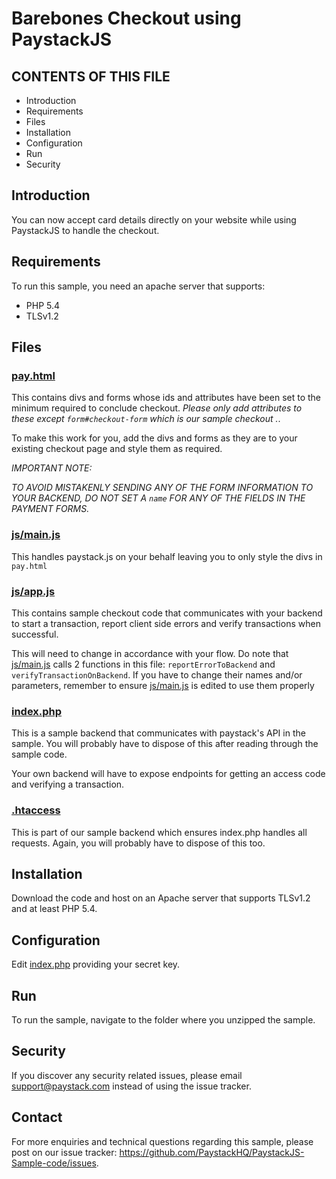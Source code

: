 # Barebones Checkout using PaystackJS

CONTENTS OF THIS FILE
---------------------
   
 * Introduction
 * Requirements
 * Files
 * Installation
 * Configuration
 * Run
 * Security
 
## Introduction

You can now accept card details directly on your website while using PaystackJS to handle the checkout.

## Requirements

To run this sample, you need an apache server that supports:

- PHP 5.4
- TLSv1.2

## Files

### [pay.html](pay.html)

This contains divs and forms whose ids and attributes have been set to the minimum required
to conclude checkout. *Please only add attributes to these except `form#checkout-form` 
which is our sample checkout .*.

To make this work for you, add the divs and forms as they are to your existing checkout page
and style them as required.

*IMPORTANT NOTE:*

*TO AVOID MISTAKENLY SENDING ANY OF THE FORM INFORMATION TO YOUR BACKEND, DO NOT SET A `name`
FOR ANY OF THE FIELDS IN THE PAYMENT FORMS.*

### [js/main.js](js/main.js)

This handles paystack.js on your behalf leaving you to only style the divs in `pay.html`

### [js/app.js](js/app.js)

This contains sample checkout code that communicates with your backend to start a transaction,
report client side errors and verify transactions when successful.

This will need to change in accordance with your flow. Do note that [js/main.js](js/main.js)
calls 2 functions in this file: `reportErrorToBackend` and `verifyTransactionOnBackend`. If 
you have to change their names and/or parameters, remember to ensure [js/main.js](js/main.js)
is edited to use them properly

### [index.php](index.php)

This is a sample backend that communicates with paystack's API in the sample. You will probably
have to dispose of this after reading through the sample code.

Your own backend will have to expose endpoints for getting an access code and verifying a transaction.

### [.htaccess](.htaccess)

This is part of our sample backend which ensures index.php handles all requests. Again, you will
probably have to dispose of this too.

## Installation

Download the code and host on an Apache server that supports TLSv1.2 and at least PHP 5.4.

## Configuration

Edit [index.php](index.php) providing your secret key.

## Run

To run the sample, navigate to the folder where you unzipped the sample.

## Security

If you discover any security related issues, please email support@paystack.com instead of
using the issue tracker.

## Contact

For more enquiries and technical questions regarding this sample, please post
on our issue tracker: https://github.com/PaystackHQ/PaystackJS-Sample-code/issues.

